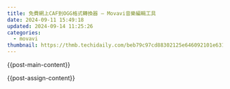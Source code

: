 ```yaml
---
title: 免費網上CAF到OGG格式轉換器 – Movavi音樂編輯工具
date: 2024-09-11 15:49:18
updated: 2024-09-14 11:25:26
categories:
  - movavi
thumbnail: https://thmb.techidaily.com/beb79c97cd88302125e646092101e6316bc065b6e8c0e4d468eed617783ebeeb.jpg
---
```


{{post-main-content}}

<ins class="adsbygoogle"
     style="display:block"
     data-ad-format="autorelaxed"
     data-ad-client="ca-pub-7571918770474297"
     data-ad-slot="1223367746"></ins>

{{post-assign-content}}

<ins class="adsbygoogle"
     style="display:block"
     data-ad-client="ca-pub-7571918770474297"
     data-ad-slot="8358498916"
     data-ad-format="auto"
     data-full-width-responsive="true"></ins>
